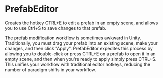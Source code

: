 PrefabEditor
============

Creates the hotkey CTRL+E to edit a prefab in an empty scene, and allows you to use Ctrl+S to save changes to that prefab.

The prefab modification workflow is sometimes awkward in Unity. Traditionally, you must drag your prefab into an existing scene, make your changes, and then click "Apply".
PrefabEditor expedites this process by allowing you to double-click or press CTRL+E on a prefab to open it in an empty scene, and then when you're ready to apply simply press CTRL+S. This unifies your workflow with traditional editor hotkeys, reducing the number of paradigm shifts in your workflow.